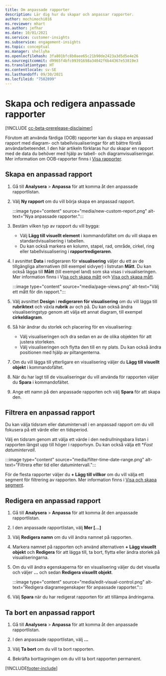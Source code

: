 ```yaml
---
title: Om anpassade rapporter
description: Lär dig hur du skapar och anpassar rapporter.
author: mochimochi016
ms.reviewer: mhart
ms.author: jefhar
ms.date: 10/01/2021
ms.service: customer-insights
ms.subservice: engagement-insights
ms.topic: conceptual
ms.manager: shellyha
ms.openlocfilehash: 3fa801bfc8b0aee65c21b90de2423a3d5d5e4e26
ms.sourcegitcommit: d9965f4bfc09391698a34042f6b44367e53819e3
ms.translationtype: HT
ms.contentlocale: sv-SE
ms.lasthandoff: 09/30/2021
ms.locfileid: "7582899"
---
```

# <a name="create-and-edit-custom-reports"></a>Skapa och redigera anpassade rapporter

[!INCLUDE [cc-beta-prerelease-disclaimer](includes/cc-beta-prerelease-disclaimer.md)]

Förutom att använda färdiga (OOB) rapporter kan du skapa en anpassad rapport med diagram- och tabellvisualiseringar för att bättre förstå användarbeteendet. I den här artikeln förklaras hur du skapar en rapport med de data du behöver med hjälp av tabell- och diagramvisualiseringar. Mer information om OOB-rapporter finns i [Visa rapporter](view-reports.md).

## <a name="create-a-custom-report"></a>Skapa en anpassad rapport

1. Gå till **Analysera** > **Anpassa** för att komma åt den anpassade rapportlistan.

1. Välj **Ny rapport** om du vill börja skapa en anpassad rapport.

   :::image type="content" source="media/new-custom-report.png" alt-text="Nya anpassade rapporter.":::

1. Bestäm vilken typ av rapport du vill bygga:

    - Välj **Lägg till visuellt element** i kommandofältet om du vill skapa en standardvisualisering i tabellen.
    - Du kan också markera en kolumn, stapel, rad, område, cirkel, ring eller tabellvisualisering i **rapportredigeraren**.

1. I avsnittet **Data** i redigeraren för **visualisering** väljer du ett av de tillgängliga alternativen (till exempel sidvyer) i listrutan **Mått**. Du kan också lägga till **Mått** (till exempel land) som ska visas i visualiseringen. Mer information finns i V[isa och skapa mått](metrics.md) och [Visa och skapa mått](dimensions.md).

   :::image type="content" source="media/page-views.png" alt-text="Välj ett mått för din rapport.":::

1. Välj avsnittet **Design** i **redigeraren för visualisering** om du vill lägga till **rubriktext** och växla **rubrik** av och på.  Du kan också ändra visualiseringstyp genom att välja ett annat diagram, till exempel **cirkeldiagram**.

1. Så här ändrar du storlek och placering för en visualisering:
   - Välj visualiseringen och dra sedan en av de olika objekten för att justera storleken.
   - Välj visualiseringen och flytta den till en ny plats. Du kan också ändra positionen med hjälp av piltangenterna.
1. Om du vill lägga till ytterligare en visualisering väljer du **Lägg till visuellt objekt** i kommandofältet.
1. När du har lagt till de visualiseringar du vill använda för rapporten väljer du **Spara** i kommandofältet.

1. Ange ett namn på den anpassade rapporten och välj **Spara** för att skapa den.
 
## <a name="filter-a-custom-report"></a>Filtrera en anpassad rapport

Du kan välja tidsram eller datumintervall i en anpassad rapport om du vill fokusera på ett värde eller en tidsperiod.

Välj en tidsram genom att välja ett värde i den nedrullningsbara listan i rapporten längst upp till höger i rapportvyn. Du kan också välja ett **Fast datumintervall*.

:::image type="content" source="media/filter-time-date-range.png" alt-text="Filtrera efter tid eller datumintervall.":::

För de flesta rapporter väljer du **+ Lägg till villkor** om du vill välja ett segment för filtrering av rapporten. Mer information finns i [Visa och skapa segment](segments.md).

## <a name="edit-a-custom-report"></a>Redigera en anpassad rapport

1. Gå till **Analysera** > **Anpassa** för att komma åt den anpassade rapportlistan.

1. I den anpassade rapportlistan, välj **Mer [...]** 

1. Välj **Redigera namn** om du vill ändra namnet på rapporten.

1. Markera namnet på rapporten och använd alternativen **+ Lägg visuellt objekt** och **Redigera** för att lägga till, ta bort, flytta eller ändra storlek på visualiseringarna.

1. Om du vill ändra egenskaperna för en visualisering väljer du det visuella och väljer **...** och sedan **Redigera visuellt objekt**.

   :::image type="content" source="media/edit-visual-control.png" alt-text="Redigera diagramegenskaper för anpassade rapporter.":::

1. Välj **Spara** när du har redigerat rapporten för att tillämpa ändringarna. 

## <a name="delete-a-custom-report"></a>Ta bort en anpassad rapport

1. Gå till **Analysera** > **Anpassa** för att komma åt den anpassade rapportlistan.

1. I den anpassade rapportlistan, välj **...**

1. Välj **Ta bort** om du vill ta bort rapporten.

1. Bekräfta borttagningen om du vill ta bort rapporten permanent.


[!INCLUDE[footer-include](../includes/footer-banner.md)]
